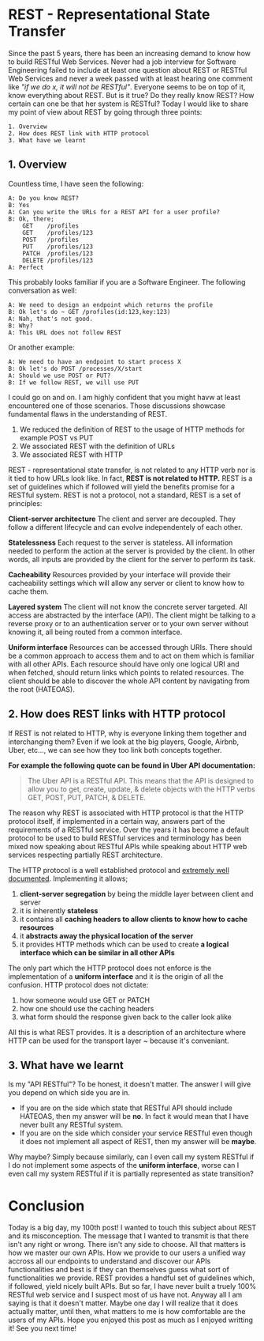 # REST - Representational State Transfer

Since the past 5 years, there has been an increasing demand to know how to build RESTful Web Services. Never had a job interview for Software Engineering failed to include at least one question about REST or RESTful Web Services and never a week passed with at least hearing one comment like _"if we do x, it will not be RESTful"_. Everyone seems to be on top of it, know everything about REST. 
But is it true? Do they really know REST? How certain can one be that her system is RESTful? 
Today I would like to share my point of view about REST by going through three points:

```
1. Overview
2. How does REST link with HTTP protocol
3. What have we learnt
```

## 1. Overview

Countless time, I have seen the following:

```
A: Do you know REST?
B: Yes
A: Can you write the URLs for a REST API for a user profile?
B: Ok, there;
    GET    /profiles
    GET    /profiles/123
    POST   /profiles
    PUT    /profiles/123
    PATCH  /profiles/123
    DELETE /profiles/123
A: Perfect
```

This probably looks familiar if you are a Software Engineer. The following conversation as well:

```
A: We need to design an endpoint which returns the profile
B: Ok let's do ~ GET /profiles(id:123,key:123)
A: Nah, that's not good.
B: Why?
A: This URL does not follow REST
```

Or another example:

```
A: We need to have an endpoint to start process X
B: Ok let's do POST /processes/X/start
A: Should we use POST or PUT?
B: If we follow REST, we will use PUT
```

I could go on and on. I am highly confident that you might havw at least encountered one of those scenarios. Those discussions showcase fundamental flaws in the understanding of REST.

1. We reduced the definition of REST to the usage of HTTP methods for example POST vs PUT
2. We associated REST with the definition of URLs
3. We associated REST with HTTP

REST - representational state transfer, is not related to any HTTP verb nor is it tied to how URLs look like. In fact, __REST is not related to HTTP.__
REST is a set of guidelines which if followed will yield the benefits promise for a RESTful system. REST is not a protocol, not a standard, REST is a set of principles:

__Client-server architecture__
The client and server are decoupled. They follow a different lifecycle and can evolve independentely of each other.

__Statelessness__
Each request to the server is stateless. All information needed to perform the action at the server is provided by the client. In other words, all inputs are provided by the client for the server to perform its task.

__Cacheability__
Resources provided by your interface will provide their cacheability settings which will allow any server or client to know how to cache them.

__Layered system__
The client will not know the concrete server targeted. All access are abstracted by the interface (API). The client might be talking to a reverse proxy or to an authentication server or to your own server without knowing it, all being routed from a common interface.

__Uniform interface__
Resources can be accessed through URIs. There should be a common approach to access them and to act on them which is familiar with all other APIs. Each resource should have only one logical URI and when fetched, should return links which points to related resources.
The client should be able to discover the whole API content by navigating from the root (HATEOAS). 

## 2. How does REST links with HTTP protocol

If REST is not related to HTTP, why is everyone linking them together and interchanging them? 
Even if we look at the big players, Google, Airbnb, Uber, etc..., we can see how they too link both concepts together. 

__For example the following quote can be found in Uber API documentation:__
> The Uber API is a RESTful API. This means that the API is designed to allow you to get, create, update, & delete objects with the HTTP verbs GET, POST, PUT, PATCH, & DELETE.

The reason why REST is associated with HTTP protocol is that the HTTP protocol itself, if implemented in a certain way, answers part of the requirements of a RESTful service. Over the years it has become a default protocol to be used to build RESTful services and terminology has been mixed now speaking about RESTful APIs while speaking about HTTP web services respecting partially REST architecture.

The HTTP protocol is a well established protocol and [extremely well documented](https://developer.mozilla.org/en-US/docs/Web/HTTP). Implementing it allows;
1. __client-server segregation__ by being the middle layer between client and server
2. it is inherently __stateless__
3. it contains all __caching headers to allow clients to know how to cache resources__
4. it __abstracts away the physical location of the server__
5. it provides HTTP methods which can be used to create __a logical interface which can be similar in all other APIs__

The only part which the HTTP protocol does not enforce is the implementation of a __uniform interface__ and it is the origin of all the confusion. HTTP protocol does not dictate:
1. how someone would use GET or PATCH
2. how one should use the caching headers
3. what form should the response given back to the caller look alike

All this is what REST provides. It is a description of an architecture where HTTP can be used for the transport layer ~ because it's conveniant.

## 3. What have we learnt

Is my "API RESTful"? 
To be honest, it doesn't matter. 
The answer I will give you depend on which side you are in. 

- If you are on the side which state that RESTful API should include HATEOAS, then my answer will be __no__.  In fact it would mean that I have never built any RESTful system.
- If you are on the side which consider your service RESTful even though it does not implement all aspect of REST, then my answer will be __maybe__. 

Why maybe? Simply because similarly, can I even call my system RESTful if I do not implement some aspects of the __uniform interface__, worse can I even call my system RESTful if it is partially represented as state transition?



# Conclusion

Today is a big day, my 100th post! I wanted to touch this subject about REST and its misconception. The message that I wanted to transmit is that there isn't any right or wrong. There isn't any side to choose. All that matters is how we master our own APIs. 
How we provide to our users a unified way accross all our endpoints to understand and discover our APIs functionalities and best is if they can themselves guess what sort of functionalities we provide. 
REST provides a handful set of guidelines which, if followed, yield nicely built APIs. 
But so far, I have never built a truely 100% RESTful web service and I suspect most of us have not. Anyway all I am saying is that it doesn't matter. Maybe one day I will realize that it does actually matter, until then, what matters to me is how comfortable are the users of my APIs. Hope you enjoyed this post as much as I enjoyed writting it! See you next time!
